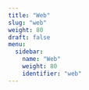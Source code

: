 ```yaml
---
title: "Web"
slug: "web"
weight: 80
draft: false
menu:
  sidebar:
    name: "Web"
    weight: 80
    identifier: "web"
---
```

